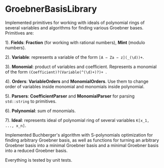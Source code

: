 # GroebnerBasisLibrary

Implemented primitives for working with ideals of polynomial rings of several variables and algorithms for finding various Groebner
bases. Primitives are:

1). **Fields**: **Fraction** (for working with rational numbers), **Mint** (modulo numbers).

2). **Variable**: represents a variable of the form `[A − Za − z](_(\d))+`.

3). **Monomial**: product of variables and coefficient. Represents a monomial of the form `(Coefficient)?(Variable(^(\d)+)?)+
`.

4). **Orders**: **VariableOrders** and **MonomialOrders**. Use them to change order of variables inside monomial and monomials inside polynomial.

5). **Parsers**: **CoefficientParser** and **MonomialParser** for parsing `std::string` to primitives.

6). **Polynomial**: sum of monomials.

7). **Ideal**: represents ideal of polynomial ring of several variables `K[x_1, ..., x_n]`.

Implemented Buchberger's algorithm with S-polynomials optimization for finding arbitrary Groebner basis, as well as functions for turning an arbitrary Groebner basis into a minimal Groebner basis and a minimal Groebner basis into a reduced Groebner basis.

Everything is tested by unit tests.

